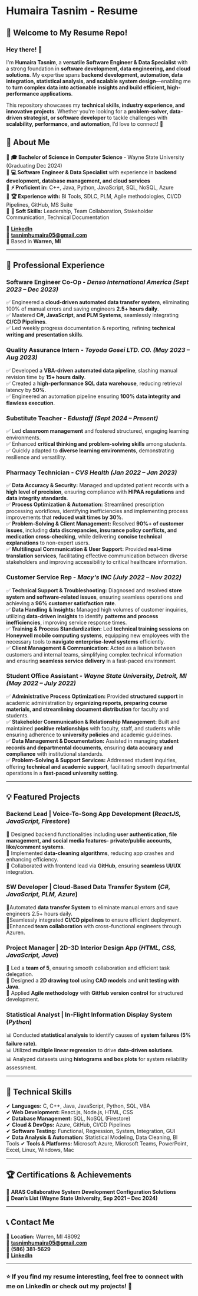 # **Humaira Tasnim - Resume**  

## **👋 Welcome to My Resume Repo!**
### Hey there! 👋  

I'm **Humaira Tasnim**, a **versatile Software Engineer & Data Specialist** with a strong foundation in **software development, data engineering, and cloud solutions**. My expertise spans **backend development, automation, data integration, statistical analysis, and scalable system design**—enabling me to **turn complex data into actionable insights and build efficient, high-performance applications**.  

This repository showcases my **technical skills, industry experience, and innovative projects**. Whether you're looking for a **problem-solver, data-driven strategist, or software developer** to tackle challenges with **scalability, performance, and automation**, I’d love to connect! 🚀  


## **🚀 About Me**    

🔹 **🎓 Bachelor of Science in Computer Science** - Wayne State University (Graduating Dec 2024)   
🔹 **💻 Software Engineer & Data Specialist** with experience in **backend development, database management, and cloud services**   
🔹 **⚡ Proficient in:** C++, Java, Python, JavaScript, SQL, NoSQL, Azure   
🔹 **🏆 Experience with:** BI Tools, SDLC, PLM, Agile methodologies, CI/CD Pipelines, GitHub, MS Suite   
🔹 **🤗 Soft Skills:** Leadership, Team Collaboration, Stakeholder Communication, Technical Documentation  

📌 [**LinkedIn**](http://www.linkedin.com/in/humaira-tasnim-240623230/)  
📧 **tasnimhumaira05@gmail.com**  
📍 Based in **Warren, MI**  

---  

## **💼 Professional Experience**  
### **Software Engineer Co-Op** - *Denso International America*  *(Sept 2023 – Dec 2023)*  
✅ Engineered a **cloud-driven automated data transfer system**, eliminating 100% of manual errors and saving engineers **2.5+ hours daily**.  
✅ Mastered **C#, JavaScript, and PLM Systems**, seamlessly integrating **CI/CD Pipelines**.  
✅ Led weekly progress documentation & reporting, refining **technical writing and presentation skills**.  

### **Quality Assurance Intern** - *Toyoda Gosei LTD. CO.*  *(May 2023 – Aug 2023)*  
✅ Developed a **VBA-driven automated data pipeline**, slashing manual revision time by **15+ hours daily**.  
✅ Created a **high-performance SQL data warehouse**, reducing retrieval latency by **50%**.  
✅ Engineered an automation pipeline ensuring **100% data integrity and flawless execution**.  

### **Substitute Teacher** - *Edustaff*  *(Sept 2024 – Present)*  
✅ Led **classroom management** and fostered structured, engaging learning environments.  
✅ Enhanced **critical thinking and problem-solving skills** among students.  
✅ Quickly adapted to **diverse learning environments**, demonstrating resilience and versatility. 

### **Pharmacy Technician** - *CVS Health*  *(Jan 2022 – Jan 2023)*  
✅ **Data Accuracy & Security:** Managed and updated patient records with a **high level of precision**, ensuring compliance with **HIPAA regulations** and **data integrity standards**.  
✅ **Process Optimization & Automation:** Streamlined prescription processing workflows, identifying inefficiencies and implementing process improvements that **reduced wait times by 30%**.  
✅ **Problem-Solving & Client Management:** Resolved **90%+ of customer issues**, including **data discrepancies, insurance policy conflicts, and medication cross-checking**, while delivering **concise technical explanations** to non-expert users.  
✅ **Multilingual Communication & User Support:** Provided **real-time translation services**, facilitating effective communication between diverse stakeholders and improving accessibility to critical healthcare information.  

### **Customer Service Rep** - *Macy's INC*  *(July 2022 – Nov 2022)*  
✅ **Technical Support & Troubleshooting:** Diagnosed and resolved **store system and software-related issues**, ensuring seamless operations and achieving a **96% customer satisfaction rate**.  
✅ **Data Handling & Insights:** Managed high volumes of customer inquiries, utilizing **data-driven insights** to identify **patterns and process inefficiencies**, improving service response times.  
✅ **Training & Process Standardization:** Led **technical training sessions** on **Honeywell mobile computing systems**, equipping new employees with the necessary tools to **navigate enterprise-level systems** efficiently.  
✅ **Client Management & Communication:** Acted as a liaison between customers and internal teams, simplifying complex technical information and ensuring **seamless service delivery** in a fast-paced environment.  

### **Student Office Assistant** - *Wayne State University, Detroit, MI*  *(May 2022 – July 2022)*  
✅ **Administrative Process Optimization:** Provided **structured support** in academic administration by **organizing reports, preparing course materials, and streamlining document distribution** for faculty and students.  
✅ **Stakeholder Communication & Relationship Management:** Built and maintained **positive relationships** with faculty, staff, and students while ensuring adherence to **university policies** and academic guidelines.  
✅ **Data Management & Documentation:** Assisted in managing **student records and departmental documents**, ensuring **data accuracy and compliance** with institutional standards.  
✅ **Problem-Solving & Support Services:** Addressed student inquiries, offering **technical and academic support**, facilitating smooth departmental operations in a **fast-paced university setting**.  


---  

## **💡 Featured Projects**  
### **Backend Lead | Voice-To-Song App Development** (*ReactJS, JavaScript, Firestore*)  
🚀 Designed backend functionalities including **user authentication, file management, and social media features- private/public accounts, like/comment systems**.  
🚀 Implemented **data-cleaning algorithms**, reducing app crashes and enhancing efficiency.  
🚀 Collaborated with frontend lead via **GitHub**, ensuring **seamless UI/UX** integration.  

### **SW Developer | Cloud-Based Data Transfer System** (*C#, JavaScript, PLM, Azure*)
🏅Automated **data transfer System** to eliminate manual errors and save engineers 2.5+ hours daily.  
🏅Seamlessly integrated **CI/CD pipelines** to ensure efficient deployment.  
🏅Enhanced **team collaboration** with cross-functional engineers through Azuren.  

### **Project Manager | 2D-3D Interior Design App** (*HTML, CSS, JavaScript, Java*)  
📌 Led a **team of 5**, ensuring smooth collaboration and efficient task delegation.  
📌 Designed a **2D drawing tool** using **CAD models** and **unit testing with Java**.  
📌 Applied **Agile methodology** with **GitHub version control** for structured development.  

### **Statistical Analyst | In-Flight Information Display System** (*Python*)  
📊 Conducted **statistical analysis** to identify causes of **system failures (5% failure rate)**.  
📊 Utilized **multiple linear regression** to drive **data-driven solutions**.  
📊 Analyzed datasets using **histograms and box plots** for system reliability assessment.  

---  

## **🔧 Technical Skills**  
✔ **Languages:** C, C++, Java, JavaScript, Python, SQL, VBA  
✔ **Web Development:** React.js, Node.js, HTML, CSS  
✔ **Database Management:** SQL, NoSQL (Firestore)  
✔ **Cloud & DevOps:** Azure, GitHub, CI/CD Pipelines  
✔ **Software Testing:** Functional, Regression, System, Integration, GUI  
✔ **Data Analysis & Automation:** Statistical Modeling, Data Cleaning, BI Tools
✔ **Tools & Platforms:** Microsoft Azure, Microsoft Teams, PowerPoint, Excel, Linux, Windows, Mac  

---  

## **🏆 Certifications & Achievements**  
🏅 **ARAS Collaborative System Development Configuration Solutions**  
🏅 **Dean’s List (Wayne State University, Sep 2021 – Dec 2024)**  

---  

## **📞 Contact Me**  
📍 **Location:** Warren, MI 48092  
📧 **tasnimhumaira05@gmail.com**  
📱 **(586) 381-5629**  
🔗 **[LinkedIn](http://www.linkedin.com/in/humaira-tasnim-240623230/)**  

---  

### ⭐ If you find my resume interesting, feel free to connect with me on **LinkedIn** or check out my projects! 🚀
